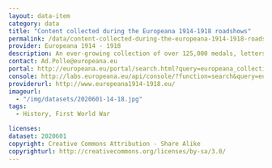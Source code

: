 ```yaml
---
layout: data-item
category: data
title: "Content collected during the Europeana 1914-1918 roadshows"
permalink: /data/content-collected-during-the-europeana-1914-1918-roadshows
provider: Europeana 1914 - 1918
description: An ever-growing collection of over 125,000 medals, letters, postcards, pictures, diaries, etc brought together during the Europeana 1914-1918 roadshows. 
contact: Ad.Polle@europeana.eu
portal: http://europeana.eu/portal/search.html?query=europeana_collectionName%3A2020601*&rows=24
console: http://labs.europeana.eu/api/console/?function=search&query=europeana_collectionName%3A2020601*&rows=24
providerurl: http://www.europeana1914-1918.eu/
imageurl:
  - "/img/datasets/2020601-14-18.jpg"
tags:
  - History, First World War

licenses:
dataset: 2020601
copyright: Creative Commons Attribution - Share Alike
copyrighturl: http://creativecommons.org/licenses/by-sa/3.0/
---
```

